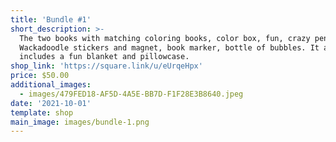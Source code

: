 ```yaml
---
title: 'Bundle #1'
short_description: >-
  The two books with matching coloring books, color box, fun, crazy pen,
  Wackadoodle stickers and magnet, book marker, bottle of bubbles. It also
  includes a fun blanket and pillowcase.
shop_link: 'https://square.link/u/eUrqeHpx'
price: $50.00
additional_images:
  - images/479FED18-AF5D-4A5E-BB7D-F1F28E3B8640.jpeg
date: '2021-10-01'
template: shop
main_image: images/bundle-1.png
---
```

